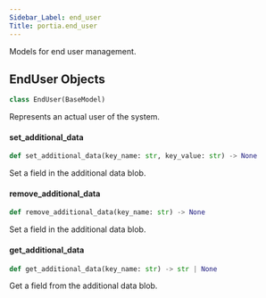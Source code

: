 ```yaml
---
Sidebar_Label: end_user
Title: portia.end_user
---
```


Models for end user management.

## EndUser Objects

```python
class EndUser(BaseModel)
```

Represents an actual user of the system.

#### set\_additional\_data

```python
def set_additional_data(key_name: str, key_value: str) -> None
```

Set a field in the additional data blob.

#### remove\_additional\_data

```python
def remove_additional_data(key_name: str) -> None
```

Set a field in the additional data blob.

#### get\_additional\_data

```python
def get_additional_data(key_name: str) -> str | None
```

Get a field from the additional data blob.

